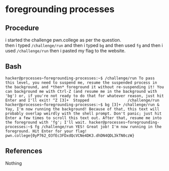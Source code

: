 # foregrounding processes

## Procedure
i started the challenge pwn.college
as per the question.  
then i typed `/challenge/run` and then i typed `bg` and then used `fg` and then i used `/challenge/run`
then i pasted my flag to the website.

## Bash
`hacker@processes~foregrounding-processes:~$ /challenge/run
To pass this level, you need to suspend me, resume the suspended process in the
background, and *then* foreground it without re-suspending it! You can
background me with Ctrl-Z (and resume me in the background with 'bg') or, if
you're not ready to do that for whatever reason, just hit Enter and I'll exit!
^Z
[3]+  Stopped                 /challenge/run
hacker@processes~foregrounding-processes:~$ bg
[3]+ /challenge/run &
Yay, I'm now running the background! Because of that, this text will probably
overlap weirdly with the shell prompt. Don't panic; just hit Enter a few times
to scroll this text out. After that, resume me into the foreground with 'fg';
I'll wait.
hacker@processes~foregrounding-processes:~$ fg
/challenge/run
YES! Great job! I'm now running in the foreground. Hit Enter for your flag!
pwn.college{0yP762_O3fEc3FDxdQcVCNe4DK3.dhDN4QDL3kTN0czW}`

## References
Nothing
